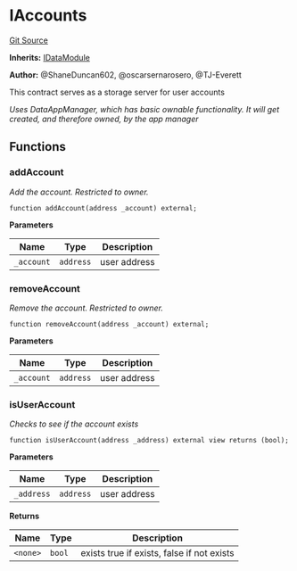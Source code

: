 # IAccounts
[Git Source](https://github.com/thrackle-io/Tron/blob/0f66d21b157a740e3d9acae765069e378935a031/src/data/IAccounts.sol)

**Inherits:**
[IDataModule](/src/data/IDataModule.sol/interface.IDataModule.md)

**Author:**
@ShaneDuncan602, @oscarsernarosero, @TJ-Everett

This contract serves as a storage server for user accounts

*Uses DataAppManager, which has basic ownable functionality. It will get created, and therefore owned, by the app manager*


## Functions
### addAccount

*Add the account. Restricted to owner.*


```solidity
function addAccount(address _account) external;
```
**Parameters**

|Name|Type|Description|
|----|----|-----------|
|`_account`|`address`|user address|


### removeAccount

*Remove the account. Restricted to owner.*


```solidity
function removeAccount(address _account) external;
```
**Parameters**

|Name|Type|Description|
|----|----|-----------|
|`_account`|`address`|user address|


### isUserAccount

*Checks to see if the account exists*


```solidity
function isUserAccount(address _address) external view returns (bool);
```
**Parameters**

|Name|Type|Description|
|----|----|-----------|
|`_address`|`address`|user address|

**Returns**

|Name|Type|Description|
|----|----|-----------|
|`<none>`|`bool`|exists true if exists, false if not exists|


